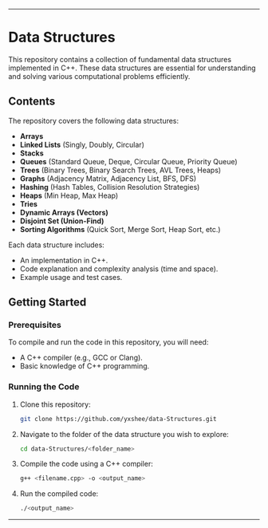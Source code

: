 
---

# Data Structures

This repository contains a collection of fundamental data structures implemented in C++. These data structures are essential for understanding and solving various computational problems efficiently.

## Contents

The repository covers the following data structures:

- **Arrays**
- **Linked Lists** (Singly, Doubly, Circular)
- **Stacks**
- **Queues** (Standard Queue, Deque, Circular Queue, Priority Queue)
- **Trees** (Binary Trees, Binary Search Trees, AVL Trees, Heaps)
- **Graphs** (Adjacency Matrix, Adjacency List, BFS, DFS)
- **Hashing** (Hash Tables, Collision Resolution Strategies)
- **Heaps** (Min Heap, Max Heap)
- **Tries**
- **Dynamic Arrays (Vectors)**
- **Disjoint Set (Union-Find)**
- **Sorting Algorithms** (Quick Sort, Merge Sort, Heap Sort, etc.)

Each data structure includes:

- An implementation in C++.
- Code explanation and complexity analysis (time and space).
- Example usage and test cases.

## Getting Started

### Prerequisites

To compile and run the code in this repository, you will need:

- A C++ compiler (e.g., GCC or Clang).
- Basic knowledge of C++ programming.

### Running the Code

1. Clone this repository:

    ```bash
    git clone https://github.com/yxshee/data-Structures.git
    ```

2. Navigate to the folder of the data structure you wish to explore:

    ```bash
    cd data-Structures/<folder_name>
    ```

3. Compile the code using a C++ compiler:

    ```bash
    g++ <filename.cpp> -o <output_name>
    ```

4. Run the compiled code:

    ```bash
    ./<output_name>
    ```

---

